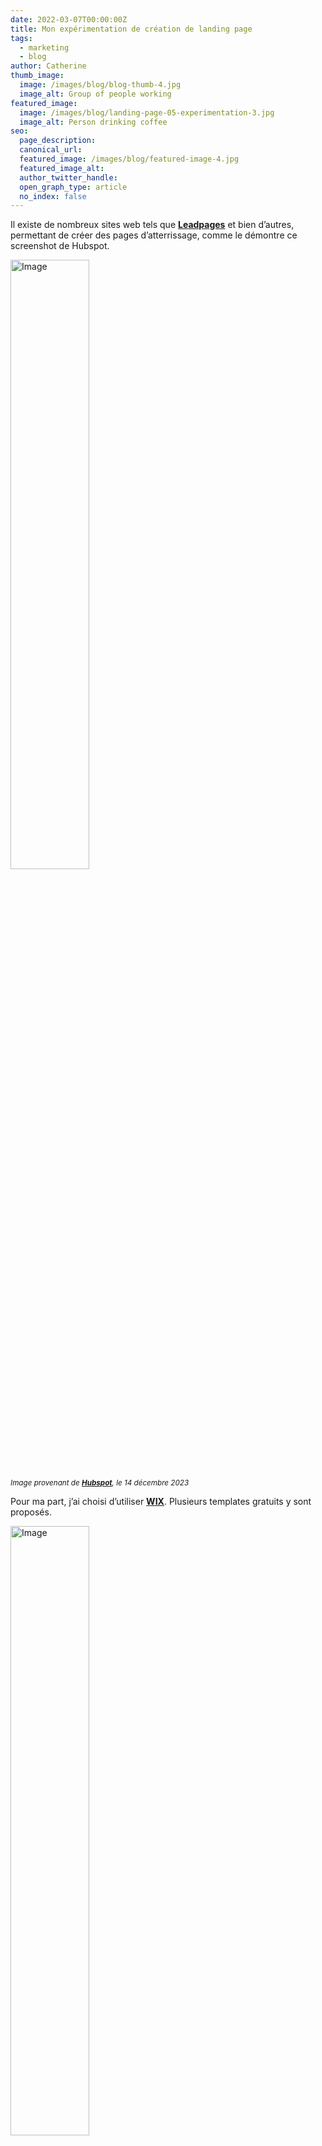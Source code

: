 ```yaml
---
date: 2022-03-07T00:00:00Z
title: Mon expérimentation de création de landing page
tags:
  - marketing
  - blog
author: Catherine
thumb_image:
  image: /images/blog/blog-thumb-4.jpg
  image_alt: Group of people working
featured_image:
  image: /images/blog/landing-page-05-experimentation-3.jpg
  image_alt: Person drinking coffee
seo:
  page_description:
  canonical_url:
  featured_image: /images/blog/featured-image-4.jpg
  featured_image_alt:
  author_twitter_handle:
  open_graph_type: article
  no_index: false
---
```


Il existe de nombreux sites web tels que **[Leadpages](https://lp.leadpages.com/free-trial/?utm_source=google&utm_medium=cpc&utm_campaign=Search-NB-Pages-LandingPages-ALPHA-Geo-DACH&utm_content=ALPHA_-_Landing_Page&utm_term=landing%20page&gad=1&gclid=Cj0KCQjwjt-oBhDKARIsABVRB0zYTwbKUYri-zBaRVYjas3UfX6emhY_QejGiNs903iI2uO8-Jh4GcMaAmihEALw_wcB)** et bien d’autres, permettant de créer des pages d’atterrissage, comme le démontre ce screenshot de Hubspot.

<img src="/images/blog/landing-page-05-experimentation.jpg" alt="Image" width="50%" /><br>
<small><em>Image provenant de **[Hubspot](https://blog.hubspot.fr/website/creer-une-landing-page)**, le 14 décembre 2023</em></small>

Pour ma part, j’ai choisi d’utiliser **[WIX](https://fr.wix.com/website/templates/html/one-page/landing-pages)**. Plusieurs templates gratuits y sont proposés.

<img src="/images/blog/landing-page-05-experience-1.jpg" alt="Image" width="50%" /><br>
<small><em>Image provenant de **[WIX](https://fr.wix.com/website/templates/html/one-page/landing-pages)**, le 14 décembre 2023</em></small>

Une fois le template sélectionné, une intelligence artificielle (IA) nous aide dans la création de notre texte pour notre landing page. 

<img src="/images/blog/landing-page-05-experimentation-2.jpg" alt="Image" width="50%" /><br>
<small><em>Image provenant de **[WIX](https://fr.wix.com/website/templates/html/one-page/landing-pages)**, le 14 décembre 2023</em></small>

J’ai souhaité créer une landing page optimale proposant des calendriers de voyage et dont le but est de convertir le public visé. Comme évoqué dans mon ikigai, j’apprécie la photographie. Chaque année, j’élabore un calendrier avec mes propres photographies de voyage à l’aide d’une plateforme en ligne pour l’offrir en cadeau de Noël. L’idée m’est alors venue de concevoir une landing page proposant des calendriers que j’aurais élaborés (je ne compte pas pour l’instant en vendre et en réaliser par moi-même, c’est en effet fictif dans ce cas précis).

Je mets ici le lien de ma **[landing page](https://cathhahaha.wixsite.com/moncalendrier)**.
Le template et l’IA m’ont permis de gagner en rapidité et efficacité. Le logo, visible en haut à gauche, a été confectionné par mes soins. Il était nécessaire que j’élabore un logo simple, évoquant le voyage et le calendrier. Pour rappeler le voyage, j’ai pensé qu’un avion évoquerait ce côté-ci. A noter que j’ai dû être concise et précise lors de l’écriture de mon texte avec l’IA pour obtenir un résultat pertinent. 

Ensuite, j’ai dû vérifier la génération de texte de l’intelligence artificielle et l’améliorer. Comme je l’ai appris lors de mes recherches, il est important que les titres soient accrocheurs, pour capter l’attention du visiteur. De plus, le call-to action doit figurer en haut de la page, dans la ligne de flottaison et le texte doit être explicite à l’intérieur du bouton. Une image de WIX rappelle le voyage et interpelle le visiteur.
L’étape suivante consistait à montrer le produit, la solution qui règlerait le souci du persona à savoir des calendriers non originaux et peu personnalisables, à expliquer le produit et donner ses avantages afin de le convaincre.
Puis, il a été question d’attester de la pertinence du produit en y insérant des témoignages pour la preuve sociale. 
<br> <br>De plus, j’y ai ajouté les notes des utilisateurs à l’aide d’images d’étoiles (pour les votes), qui ne figuraient pas à l’origine sur le template. J’ai pu constater en le réalisant que l’ajout d’images n’est pas optimal et intuitif sur cette plateforme. En effet, contrairement à Figma ou Canva (des plateformes de conception graphique en lignes), en copiant l’image de l’étoile sur le premier témoignage, son emplacement n’était pas conservé lors du deuxième témoignage figurant sur l’image suivante. Cela a eu pour conséquence que je perdais du temps et de la précision. En plus de cela, il n’était pas possible de visionner l’écart entre les différents éléments d’une page impliquant un rendu moins professionnel. 
Pour donner de la crédibilité au site web, il réside également les articles de presse. Pour finir, il est possible pour le visiteur de s’abonner à la newsletter et à obtenir des informations supplémentaires telles que la politique de confidentialité. 
<br>
Au niveau de son style, il est simple et efficace pour correspondre aux tendances actuelles. Un élément à relever est que l’affichage de la landing page sur mobile a aussi été réalisée.
J’ai donc pu mettre en pratique toutes les connaissances que j’ai acquises lors de mes recherches sur les landing pages.
Sur desktop, voici le rendu de ma page d’atterrissage.
<br>
<br>
<img src="/images/blog/screencapture-editor-wix-html-editor-desktop-experimentation.png" alt="Image provenant de ma landing page, le 14 décembre 2023" width="30%" /><br>
<small><em>Image provenant de ma landing page, le 14 décembre 2023</em></small>
<br><br>
Ci-dessous, le rendu sur téléphone.
<br>
<img src="/images/blog/landing-page-05-experimentation-3-test.jpg" alt="Image provenant de ma landing page, le 14 décembre 2023" width="30%" /><br>
<small><em>Image provenant de ma landing page, le 14 décembre 2023</em></small>


<img src="/images/blog/landing-page-05-experimentation-4.jpg" alt="Image provenant de de ma landing page, le 14 décembre 2023" width="30%" /><br>
<small><em>Image provenant de ma landing page, le 14 décembre 2023</em></small>

<img src="/images/blog/landing-page-05-experimentation-5.jpg" alt="Image provenant de ma landing paget, le 14 décembre 2023" width="30%" /><br>
<small><em>Image provenant de ma landing page, le 14 décembre 2023</em></small>

<img src="/images/blog/landing-page-05-experimentation-6.jpg" alt="Image provenant de ma landing page, le 14 décembre 2023" width="30%" /><br>
<small><em>Image provenant de ma landing page, le 14 décembre 2023</em></small>

<img src="/images/blog/landing-page-05-experimentation-7.jpg" alt="Image provenant de ma landing page, le 14 décembre 2023" width="30%" /><br>
<small><em>Image provenant de ma landing page, le 14 décembre 2023</em></small>

<img src="/images/blog/landing-page-05-experimentation-8.jpg" alt="Image provenant de ma landing page, le 14 décembre 2023" width="30%" /><br>
<small><em>Image provenant de ma landing page, le 14 décembre 2023</em></small>